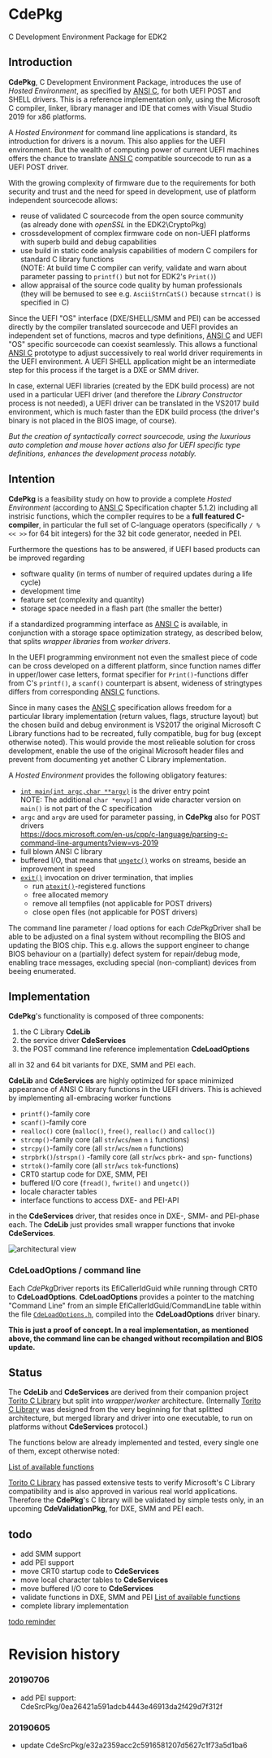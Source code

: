 # CdePkg 
C Development Environment Package for EDK2

## Introduction
**CdePkg**, C Development Environment Package, introduces the use of *Hosted Environment*,
as specified by [ANSI C](https://www.pdf-archive.com/2014/10/02/ansi-iso-9899-1990-1/ansi-iso-9899-1990-1.pdf),
for both UEFI POST and SHELL drivers.
This is a reference implementation only, using the Microsoft C compiler, linker, library 
manager and IDE that comes with Visual Studio 2019 for x86 platforms.

A *Hosted Environment* for command line applications is standard, its introduction for drivers is a novum. This also applies for the UEFI environment. But the wealth of computing power of current UEFI machines offers the chance to translate [ANSI C](https://www.pdf-archive.com/2014/10/02/ansi-iso-9899-1990-1/ansi-iso-9899-1990-1.pdf)
compatible sourcecode to run as a UEFI POST driver.

With the growing complexity of firmware due to the requirements for both security and trust and the
need for speed in development, use of platform independent sourcecode allows:
* reuse of validated C sourcecode from the open source community<br>
  (as already done with _openSSL_ in the EDK2\CryptoPkg)
* crossdevelopment of complex firmware code on non-UEFI platforms with superb build and debug capabilities<br>
* use build in static code analysis capabilities of modern C compilers for standard C library functions<br>
  (NOTE: At build time C compiler can verify, validate and warn about parameter passing to `printf()` but not for EDK2's `Print()`)
* allow appraisal of the source code quality by human professionals<br>
  (they will be bemused to see e.g. `AsciiStrnCatS()` because `strncat()` is specified in C)

Since the UEFI "OS" interface (DXE/SHELL/SMM and PEI) can be accessed directly by the compiler
translated sourcecode and UEFI provides an independent set of functions, macros and type definitions,
[ANSI C](https://www.pdf-archive.com/2014/10/02/ansi-iso-9899-1990-1/ansi-iso-9899-1990-1.pdf) and UEFI "OS" specific sourcecode can  coexist seamlessly. This allows a functional [ANSI C](https://www.pdf-archive.com/2014/10/02/ansi-iso-9899-1990-1/ansi-iso-9899-1990-1.pdf) prototype to adjust successively to real world driver requirements in the UEFI environment. A UEFI SHELL application might be an intermediate step for this process if the target is a DXE or SMM driver.

In case, external UEFI libraries (created by the EDK build process) are not used in a particular UEFI
driver (and therefore the *Library Constructor* process is not needed), a UEFI driver can be translated
in the VS2017 build environment, which is much faster than the EDK build process (the driver's binary is not
placed in the BIOS image, of course).

*But the creation of syntactically correct sourcecode, using the
luxurious auto completion and mouse hover actions also for UEFI specific type definitions, enhances the
development process notably.*

## Intention
**CdePkg** is a feasibility study on how to provide a complete *Hosted Environment* 
(according to [ANSI C](https://www.pdf-archive.com/2014/10/02/ansi-iso-9899-1990-1/ansi-iso-9899-1990-1.pdf) Specification chapter 5.1.2) including all instrisic functions, 
which the compiler requires to be a **full featured C-compiler**, in particular the full
set of C-language operators (specifically `/ % << >>` for 64 bit integers) for the 32 bit code generator, needed in PEI.

Furthermore the questions has to be answered, if UEFI based products can be improved regarding
* software quality (in terms of number of required updates during a life cycle)
* development time
* feature set (complexity and quantity)
* storage space needed in a flash part (the smaller the better)

if a standardized programming interface as [ANSI C](https://www.pdf-archive.com/2014/10/02/ansi-iso-9899-1990-1/ansi-iso-9899-1990-1.pdf) is available, in conjunction with a storage space optimization
strategy, as described below, that splits *wrapper libraries* from *worker drivers*.

In the UEFI programming environment not even the smallest piece of code can be cross developed on a
different platform, since function names differ in upper/lower case letters, format specifier for
`Print()`-functions differ from C's `printf()`, a `scanf()` counterpart is absent, wideness
of stringtypes differs from corresponding [ANSI C](https://www.pdf-archive.com/2014/10/02/ansi-iso-9899-1990-1/ansi-iso-9899-1990-1.pdf) functions.

Since in many cases the [ANSI C](https://www.pdf-archive.com/2014/10/02/ansi-iso-9899-1990-1/ansi-iso-9899-1990-1.pdf) specification allows freedom for a particular library implementation 
(return values, flags, structure layout) but the chosen build and debug environment is VS2017 the original
Microsoft C Library functions had to be recreated, fully compatible, bug for bug (except otherwise noted). 
This would provide the most relieable solution for cross development, enable the use of the original
Microsoft header files and prevent from documenting yet another C Library implementation.

A *Hosted Environment* provides the following obligatory features: 
* [`int main(int argc,char **argv)`](https://docs.microsoft.com/en-us/cpp/c-language/main-function-and-program-execution?view=vs-2019) is the driver entry point<br>
NOTE: The additional `char *envp[]` and wide character version on `main()` is not part of the C specification
* `argc` and `argv` are used for parameter passing, in **CdePkg** also for POST drivers<br>https://docs.microsoft.com/en-us/cpp/c-language/parsing-c-command-line-arguments?view=vs-2019
* full blown ANSI C library
* buffered I/O, that means that [`ungetc()`](https://docs.microsoft.com/en-us/cpp/c-runtime-library/reference/ungetc-ungetwc?view=vs-2019) works on streams, beside an improvement in speed
* [`exit()`](https://docs.microsoft.com/en-us/cpp/c-runtime-library/reference/exit-exit-exit?view=vs-2019) invocation on driver termination, that implies
    * run [`atexit()`](https://docs.microsoft.com/en-us/cpp/c-runtime-library/reference/atexit?view=vs-2019)-registered functions
    * free allocated memory 
    * remove all tempfiles (not applicable for POST drivers)
    * close open files (not applicable for POST drivers)

The command line parameter / load options for each *CdePkg*Driver shall be able to be adjusted
on a final system without recompiling the BIOS and updating the BIOS chip.
This e.g. allows the support engineer to change BIOS behaviour on a (partially)
defect system for repair/debug mode, enabling trace messages, excluding special
(non-compliant) devices from beeing enumerated. 

## Implementation
**CdePkg**'s functionality is composed of three components:
  1. the C Library **CdeLib**
  2. the service driver **CdeServices**
  3. the POST command line reference implementation **CdeLoadOptions**

all in 32 and 64 bit variants for DXE, SMM and PEI each.

**CdeLib** and **CdeServices** are highly optimized for space minimized appearance of 
ANSI C library functions in the UEFI drivers. This is achieved by implementing all-embracing worker functions

* `printf()`-family core
* `scanf()`-family core
* `realloc()` core (`malloc()`, `free()`, `realloc()` and `calloc()`)
* `strcmp()`-family core (all `str`/`wcs`/`mem` `n` `i` functions)
* `strcpy()`-family core (all `str`/`wcs`/`mem` `n` functions)
* `strpbrk()`/`strspn()` -family core (all `str`/`wcs` `pbrk`- and `spn`- functions)
* `strtok()`-family core (all `str`/`wcs` `tok`-functions)
* CRT0 startup code for DXE, SMM, PEI
* buffered I/O core (`fread()`, `fwrite()` and `ungetc()`)
* locale character tables
* interface functions to access DXE- and PEI-API

in the **CdeServices** driver, that resides once in DXE-, SMM- and PEI-phase each.
The **CdeLib** just provides small wrapper functions that invoke **CdeServices**.

![architectural view](archview.png)

### **CdeLoadOptions** / command line
Each *CdePkg*Driver reports its EfiCallerIdGuid while running through CRT0 to **CdeLoadOptions**.
**CdeLoadOptions** provides a pointer to the matching "Command Line" from an simple EfiCallerIdGuid/CommandLine table
within the file [`CdeLoadOptions.h`](https://github.com/MinnowWare/CdePkg/blob/master/Include/CdeLoadOptions.h), 
compiled into the **CdeLoadOptions** driver binary.

**This is just a proof of concept. In a real implementation, as mentioned above, the command line can be
changed without recompilation and BIOS update.**

## Status
The **CdeLib** and **CdeServices** are derived from their companion project 
[Torito C Library](https://github.com/JoaquinConoBolillo/torito-C-Library) but
split into *wrapper*/*worker* architecture. (Internally [Torito C Library](https://github.com/JoaquinConoBolillo/torito-C-Library)
was designed from the very beginning for that splitted architecture, but merged library and driver into one executable, to
run on platforms without **CdeServices** protocol.)

The functions below are already implemented and tested, every single one of them, except otherwise noted:

[List of available functions](https://github.com/MinnowWare/CdePkg/blob/master/implemented.md)


[Torito C Library](https://github.com/JoaquinConoBolillo/torito-C-Library) has passed extensive
tests to verify Microsoft's C Library compatibility and is also approved in various real world applications.
Therefore the **CdePkg**'s C library will be validated by simple tests only, in an upcoming **CdeValidationPkg**, for
DXE, SMM and PEI each.

## todo
* add SMM support
* add PEI support
* move CRT0 startup code to **CdeServices**
* move local character tables to **CdeServices**
* move buffered I/O core to **CdeServices**
* validate functions in DXE, SMM and PEI [List of available functions](https://github.com/MinnowWare/CdePkg/blob/master/implemented.md)
* complete library implementation

[todo reminder](todoreminder.md)

# Revision history

### 20190706
* add PEI support: CdeSrcPkg/0ea26421a591adcb4443e46913da2f429d7f312f

### 20190605
* update CdeSrcPkg/e32a2359acc2c5916581207d5627c1f73a5d1ba6
